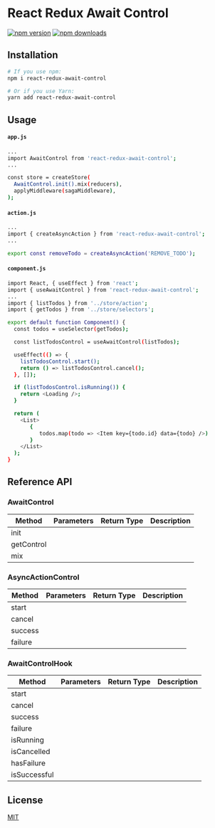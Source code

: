 # React Redux Await Control

[![npm version](https://img.shields.io/npm/v/react-redux-await-control.svg?style=flat-square)](https://www.npmjs.com/package/react-redux-await-control)
[![npm downloads](https://img.shields.io/npm/dm/react-redux-await-control.svg?style=flat-square)](https://www.npmjs.com/package/react-redux-await-control)

## Installation

```bash
# If you use npm:
npm i react-redux-await-control

# Or if you use Yarn:
yarn add react-redux-await-control
```

## Usage

#### `app.js`

```bash
...
import AwaitControl from 'react-redux-await-control';
...

const store = createStore(
  AwaitControl.init().mix(reducers),
  applyMiddleware(sagaMiddleware),
);
```

#### `action.js`

```bash
...
import { createAsyncAction } from 'react-redux-await-control';
...

export const removeTodo = createAsyncAction('REMOVE_TODO');
```

#### `component.js`

```bash
import React, { useEffect } from 'react';
import { useAwaitControl } from 'react-redux-await-control';
...
import { listTodos } from '../store/action';
import { getTodos } from '../store/selectors';

export default function Component() {
  const todos = useSelector(getTodos);

  const listTodosControl = useAwaitControl(listTodos);

  useEffect(() => {
    listTodosControl.start();
    return () => listTodosControl.cancel();
  }, []);

  if (listTodosControl.isRunning()) {
    return <Loading />;
  }

  return (
    <List>
       {
          todos.map(todo => <Item key={todo.id} data={todo} />)
       }
    </List>
  );
}

```

## Reference API

### AwaitControl

| Method     | Parameters | Return Type | Description |
| ---------- | ---------- | ----------- | ----------- |
| init       |            |             |             |
| getControl |            |             |             |
| mix        |            |             |             |

### AsyncActionControl

| Method  | Parameters | Return Type | Description |
| ------- | ---------- | ----------- | ----------- |
| start   |            |             |             |
| cancel  |            |             |             |
| success |            |             |             |
| failure |            |             |             |

### AwaitControlHook

| Method       | Parameters | Return Type | Description |
| ------------ | ---------- | ----------- | ----------- |
| start        |            |             |             |
| cancel       |            |             |             |
| success      |            |             |             |
| failure      |            |             |             |
| isRunning    |            |             |             |
| isCancelled  |            |             |             |
| hasFailure   |            |             |             |
| isSuccessful |            |             |             |

## License

[MIT](LICENSE)
